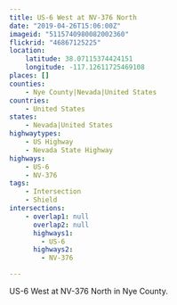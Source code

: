 ```yaml
---
title: US-6 West at NV-376 North
date: "2019-04-26T15:06:00Z"
imageid: "5115740980082002360"
flickrid: "46867125225"
location:
    latitude: 38.07115374424151
    longitude: -117.12611725469108
places: []
counties:
    - Nye County|Nevada|United States
countries:
    - United States
states:
    - Nevada|United States
highwaytypes:
    - US Highway
    - Nevada State Highway
highways:
    - US-6
    - NV-376
tags:
    - Intersection
    - Shield
intersections:
    - overlap1: null
      overlap2: null
      highways1:
        - US-6
      highways2:
        - NV-376

---
```

US-6 West at NV-376 North in Nye County.